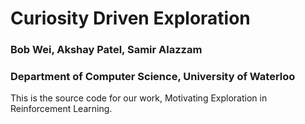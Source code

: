 # Curiosity Driven Exploration
### Bob Wei, Akshay Patel, Samir Alazzam
### Department of Computer Science, University of Waterloo
This is the source code for our work, Motivating Exploration in Reinforcement Learning.

